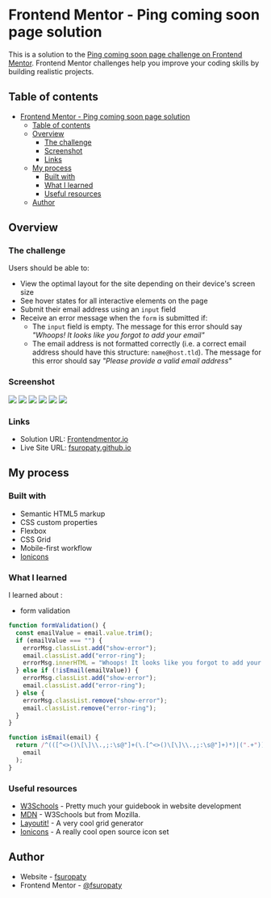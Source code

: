 # Frontend Mentor - Ping coming soon page solution

This is a solution to the [Ping coming soon page challenge on Frontend Mentor](https://www.frontendmentor.io/challenges/ping-single-column-coming-soon-page-5cadd051fec04111f7b848da). Frontend Mentor challenges help you improve your coding skills by building realistic projects.

## Table of contents

- [Frontend Mentor - Ping coming soon page solution](#frontend-mentor---ping-coming-soon-page-solution)
  - [Table of contents](#table-of-contents)
  - [Overview](#overview)
    - [The challenge](#the-challenge)
    - [Screenshot](#screenshot)
    - [Links](#links)
  - [My process](#my-process)
    - [Built with](#built-with)
    - [What I learned](#what-i-learned)
    - [Useful resources](#useful-resources)
  - [Author](#author)

## Overview

### The challenge

Users should be able to:

- View the optimal layout for the site depending on their device's screen size
- See hover states for all interactive elements on the page
- Submit their email address using an `input` field
- Receive an error message when the `form` is submitted if:
  - The `input` field is empty. The message for this error should say _"Whoops! It looks like you forgot to add your email"_
  - The email address is not formatted correctly (i.e. a correct email address should have this structure: `name@host.tld`). The message for this error should say _"Please provide a valid email address"_

### Screenshot

![](./images/desktop-screenshot.png)
![](./images/desktop-screenshot-blank.png)
![](./images/desktop-screenshot-invalid.png)
![](./images/mobile-screenshot.png)
![](./images/mobile-screenshot-blank.png)
![](./images/mobile-screenshot-invalid.png)

### Links

- Solution URL: [Frontendmentor.io](https://www.frontendmentor.io/solutions/ping-single-column-coming-soon-page-using-html-css-js-Odi6HjHkzM)
- Live Site URL: [fsuropaty.github.io](https://fsuropaty.github.io/ping-single-column-coming-soon-page-challenge/)

## My process

### Built with

- Semantic HTML5 markup
- CSS custom properties
- Flexbox
- CSS Grid
- Mobile-first workflow
- [Ionicons](https://ionic.io/ionicons)

### What I learned

I learned about :

- form validation

```js
function formValidation() {
  const emailValue = email.value.trim();
  if (emailValue === "") {
    errorMsg.classList.add("show-error");
    email.classList.add("error-ring");
    errorMsg.innerHTML = "Whoops! It looks like you forgot to add your email";
  } else if (!isEmail(emailValue)) {
    errorMsg.classList.add("show-error");
    email.classList.add("error-ring");
  } else {
    errorMsg.classList.remove("show-error");
    email.classList.remove("error-ring");
  }
}

function isEmail(email) {
  return /^(([^<>()\[\]\\.,;:\s@"]+(\.[^<>()\[\]\\.,;:\s@"]+)*)|(".+"))@((\[[0-9]{1,3}\.[0-9]{1,3}\.[0-9]{1,3}\.[0-9]{1,3}])|(([a-zA-Z\-0-9]+\.)+[a-zA-Z]{2,}))$/.test(
    email
  );
}
```

### Useful resources

- [W3Schools](https://www.w3schools.com) - Pretty much your guidebook in website development
- [MDN](https://developer.mozilla.org) - W3Schools but from Mozilla.
- [Layoutit!](https://grid.layoutit.com) - A very cool grid generator
- [Ionicons](https://ionicons.com/) - A really cool open source icon set

## Author

- Website - [fsuropaty]()
- Frontend Mentor - [@fsuropaty](https://www.frontendmentor.io/profile/fsuropaty)
